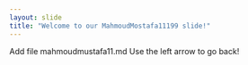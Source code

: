 ```yaml
---
layout: slide
title: "Welcome to our MahmoudMostafa11199 slide!"
---
```

Add file mahmoudmustafa11.md
Use the left arrow to go back!
